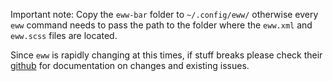 Important note:
Copy the `eww-bar` folder to `~/.config/eww/` otherwise every `eww` command needs to pass the path to the folder where the `eww.xml` and `eww.scss` files are located.

Since `eww` is rapidly changing at this times, if stuff breaks please check their [github](https://github.com/elkowar/eww) for documentation on changes and existing issues.
